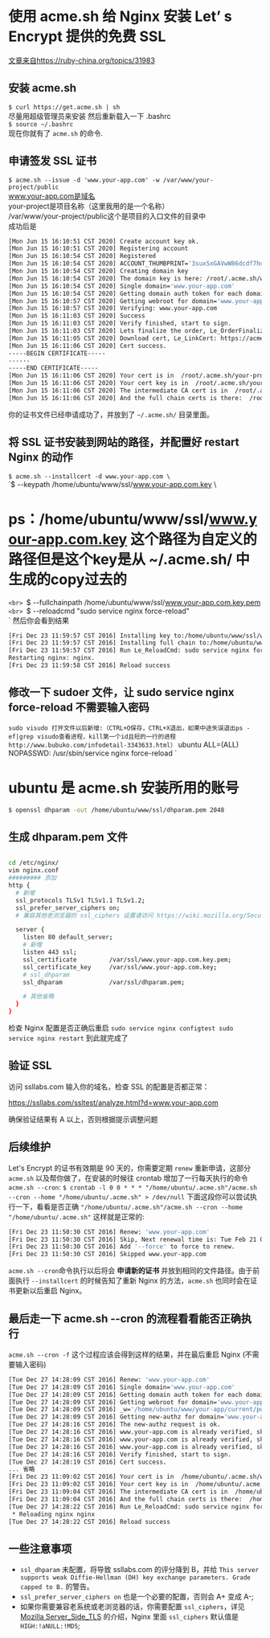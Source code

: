 # 使用 acme.sh 给 Nginx 安装 Let’ s Encrypt 提供的免费 SSL
[文章来自https://ruby-china.org/topics/31983](https://ruby-china.org/topics/31983)
## 安装 acme.sh
`
$ curl https://get.acme.sh | sh
`    
尽量用超级管理员来安装
然后重新载入一下 .bashrc   
`
$ source ~/.bashrc 
`   
现在你就有了 `acme.sh` 的命令.   
## 申请签发 SSL 证书
`
$ acme.sh --issue -d 'www.your-app.com' -w /var/www/your-project/public
`   
www.your-app.com是域名   
your-project是项目名称（这里我用的是一个名称）   
/var/www/your-project/public这个是项目的入口文件的目录中     
成功后是   
```bash
[Mon Jun 15 16:10:51 CST 2020] Create account key ok.
[Mon Jun 15 16:10:51 CST 2020] Registering account
[Mon Jun 15 16:10:54 CST 2020] Registered
[Mon Jun 15 16:10:54 CST 2020] ACCOUNT_THUMBPRINT='3suxSxGAVwW86dcdf7hufIt12agsg'
[Mon Jun 15 16:10:54 CST 2020] Creating domain key
[Mon Jun 15 16:10:54 CST 2020] The domain key is here: /root/.acme.sh/www.your-app.com/www.your-app.com.key
[Mon Jun 15 16:10:54 CST 2020] Single domain='www.your-app.com'
[Mon Jun 15 16:10:54 CST 2020] Getting domain auth token for each domain
[Mon Jun 15 16:10:57 CST 2020] Getting webroot for domain='www.your-app.com'
[Mon Jun 15 16:10:57 CST 2020] Verifying: www.your-app.com
[Mon Jun 15 16:11:03 CST 2020] Success
[Mon Jun 15 16:11:03 CST 2020] Verify finished, start to sign.
[Mon Jun 15 16:11:03 CST 2020] Lets finalize the order, Le_OrderFinalize: https://acme-v02.api.letsencrypt.org/acme/finalize/88857126/3775959310
[Mon Jun 15 16:11:05 CST 2020] Download cert, Le_LinkCert: https://acme-v02.api.letsencrypt.org/acme/cert/033f43fb8c1358adbf2cf950b761ec056397
[Mon Jun 15 16:11:06 CST 2020] Cert success.
-----BEGIN CERTIFICATE-----
······
-----END CERTIFICATE-----
[Mon Jun 15 16:11:06 CST 2020] Your cert is in  /root/.acme.sh/your-project/your-project.cer 
[Mon Jun 15 16:11:06 CST 2020] Your cert key is in  /root/.acme.sh/your-project/your-project.key 
[Mon Jun 15 16:11:06 CST 2020] The intermediate CA cert is in  /root/.acme.sh/your-project/ca.cer 
[Mon Jun 15 16:11:06 CST 2020] And the full chain certs is there:  /root/.acme.sh/your-project/fullchain.cer 

```
你的证书文件已经申请成功了，并放到了 `~/.acme.sh/` 目录里面。   
## 将 SSL 证书安装到网站的路径，并配置好 restart Nginx 的动作
`
$ acme.sh --installcert -d www.your-app.com \
`<br>
   `$ --keypath       /home/ubuntu/www/ssl/www.your-app.com.key  \
   # ps：/home/ubuntu/www/ssl/www.your-app.com.key 这个路径为自定义的路径但是这个key是从 ~/.acme.sh/ 中生成的copy过去的
`<br>
   `$ --fullchainpath /home/ubuntu/www/ssl/www.your-app.com.key.pem \
`<br>
   `$ --reloadcmd     "sudo service nginx force-reload"   
`
然后你会看到结果
```bash
[Fri Dec 23 11:59:57 CST 2016] Installing key to:/home/ubuntu/www/ssl/www.your-app.com.key
[Fri Dec 23 11:59:57 CST 2016] Installing full chain to:/home/ubuntu/www/ssl/www.your-app.com.key.pem
[Fri Dec 23 11:59:57 CST 2016] Run Le_ReloadCmd: sudo service nginx force-reload
Restarting nginx: nginx.
[Fri Dec 23 11:59:58 CST 2016] Reload success
```
## 修改一下 sudoer 文件，让 sudo service nginx force-reload 不需要输入密码
`
sudo visudo
打开文件以后新增:（CTRL+O保存，CTRL+X退出，如果中途失误退出ps -ef|grep visudo查看进程，kill第一个id且短的一行的进程http://www.bubuko.com/infodetail-3343633.html）
`
ubuntu  ALL=(ALL) NOPASSWD: /usr/sbin/service nginx force-reload
`
# ubuntu 是 acme.sh 安装所用的账号
```bash
$ openssl dhparam -out /home/ubuntu/www/ssl/dhparam.pem 2048
```
## 生成 dhparam.pem 文件
```bash

cd /etc/nginx/
vim nginx.conf
######### 添加
http {
  # 新增
  ssl_protocols TLSv1 TLSv1.1 TLSv1.2;
  ssl_prefer_server_ciphers on;
  # 兼容其他老浏览器的 ssl_ciphers 设置请访问 https://wiki.mozilla.org/Security/Server_Side_TLS

  server {
    listen 80 default_server;
    # 新增
    listen 443 ssl;
    ssl_certificate         /var/ssl/www.your-app.com.key.pem;
    ssl_certificate_key     /var/ssl/www.your-app.com.key;
    # ssl_dhparam 
    ssl_dhparam             /var/ssl/dhparam.pem;

    # 其他省略
  }
}

```
检查 Nginx 配置是否正确后重启
`
sudo service nginx configtest
sudo service nginx restart
`
到此就完成了
## 验证 SSL
访问 ssllabs.com 输入你的域名，检查 SSL 的配置是否都正常：

https://ssllabs.com/ssltest/analyze.html?d=www.your-app.com

确保验证结果有 A 以上，否则根据提示调整问题
## 后续维护
Let's Encrypt 的证书有效期是 90 天的，你需要定期 `renew` 重新申请，这部分 `acme.sh` 以及帮你做了，在安装的时候往 crontab 增加了一行每天执行的命令 `acme.sh --cron`:
`
$ crontab -l
0 0 * * * "/home/ubuntu/.acme.sh"/acme.sh --cron --home "/home/ubuntu/.acme.sh" > /dev/null
`
下面这段你可以尝试执行一下，看看是否正确
`
"/home/ubuntu/.acme.sh"/acme.sh --cron --home "/home/ubuntu/.acme.sh"
`
这样就是正常的:
```bash
[Fri Dec 23 11:50:30 CST 2016] Renew: 'www.your-app.com'
[Fri Dec 23 11:50:30 CST 2016] Skip, Next renewal time is: Tue Feb 21 03:20:54 UTC 2017
[Fri Dec 23 11:50:30 CST 2016] Add '--force' to force to renew.
[Fri Dec 23 11:50:30 CST 2016] Skipped www.your-app.com
```
`acme.sh --cron`命令执行以后将会 **申请新的证书** 并放到相同的文件路径。由于前面执行 `--installcert` 的时候告知了重新 Nginx 的方法，`acme.sh` 也同时会在证书更新以后重启 Nginx。   
## 最后走一下 acme.sh --cron 的流程看看能否正确执行
`
acme.sh --cron -f
`
这个过程应该会得到这样的结果，并在最后重启 Nginx (不需要输入密码)
```bash
[Tue Dec 27 14:28:09 CST 2016] Renew: 'www.your-app.com'
[Tue Dec 27 14:28:09 CST 2016] Single domain='www.your-app.com'
[Tue Dec 27 14:28:09 CST 2016] Getting domain auth token for each domain
[Tue Dec 27 14:28:09 CST 2016] Getting webroot for domain='www.your-app.com'
[Tue Dec 27 14:28:09 CST 2016] _w='/home/ubuntu/www/your-app/current/public/'
[Tue Dec 27 14:28:09 CST 2016] Getting new-authz for domain='www.your-app.com'
[Tue Dec 27 14:28:16 CST 2016] The new-authz request is ok.
[Tue Dec 27 14:28:16 CST 2016] www.your-app.com is already verified, skip.
[Tue Dec 27 14:28:16 CST 2016] www.your-app.com is already verified, skip http-01.
[Tue Dec 27 14:28:16 CST 2016] www.your-app.com is already verified, skip http-01.
[Tue Dec 27 14:28:16 CST 2016] Verify finished, start to sign.
[Tue Dec 27 14:28:19 CST 2016] Cert success.
... 省略
[Fri Dec 23 11:09:02 CST 2016] Your cert is in  /home/ubuntu/.acme.sh/www.your-app.com/www.your-app.com.cer 
[Fri Dec 23 11:09:02 CST 2016] Your cert key is in  /home/ubuntu/.acme.sh/www.your-app.com/www.your-app.com.key 
[Fri Dec 23 11:09:04 CST 2016] The intermediate CA cert is in  /home/ubuntu/.acme.sh/www.your-app.com/ca.cer 
[Fri Dec 23 11:09:04 CST 2016] And the full chain certs is there:  /home/ubuntu/.acme.sh/www.your-app.com/fullchain.cer 
[Tue Dec 27 14:28:22 CST 2016] Run Le_ReloadCmd: sudo service nginx force-reload
 * Reloading nginx nginx                                                                                                                                     [ OK ] 
[Tue Dec 27 14:28:22 CST 2016] Reload success
```
## 一些注意事项
- `ssl_dhparam` 未配置，将导致 ssllabs.com 的评分降到 B，并给 `This server supports weak Diffie-Hellman (DH) key exchange parameters. Grade capped to B.` 的警告。
- `ssl_prefer_server_ciphers on` 也是一个必要的配置，否则会 A+ 变成 A-;
- 如果你需要兼容老系统或老浏览器的话，你需要配置 `ssl_ciphers`，详见 [Mozilla Server_Side_TLS](https://wiki.mozilla.org/Security/Server_Side_TLS) 的介绍，Nginx 里面 `ssl_ciphers` 默认值是 `HIGH:!aNULL:!MD5`; 
